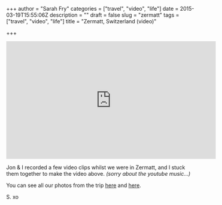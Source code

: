 +++
author = "Sarah Fry"
categories = ["travel", "video", "life"]
date = 2015-03-19T15:55:06Z
description = ""
draft = false
slug = "zermatt"
tags = ["travel", "video", "life"]
title = "Zermatt, Switzerland (video)"

+++


<iframe width="560" height="315" src="https://www.youtube.com/embed/tmCE_NfkFOk" frameborder="0" allowfullscreen></iframe>

Jon & I recorded a few video clips whilst we were in Zermatt, and I stuck them together to make the video above. *(sorry about the youtube music...)*

You can see all our photos from the trip [here](http://sweetaspi.co.uk/2015/02/09/zermatt-switzerland-in-the-fog-snow/) and [here](http://sweetaspi.co.uk/2015/02/09/zermatt-switzerland-in-the-sun/).

S. xo

